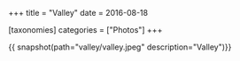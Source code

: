 +++
title = "Valley"
date = 2016-08-18

[taxonomies]
categories = ["Photos"]
+++

{{ snapshot(path="valley/valley.jpeg" description="Valley")}}
